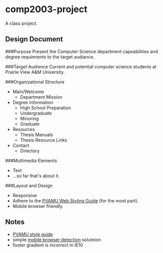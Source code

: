 comp2003-project
================
A class project.


Design Document
---------------
###Purpose
Present the Computer Science department capeabilities and degree requimrents to the target audiance.


###Target Audience
Current and potential computer science students at Prairie View A&M University.


###Organizational Structure
* Main/Welcome
    * Department Mission
* Degree Information
    * High School Preparation
    * Undergraduate
    * Minoring
    * Graduate
* Resources
    * Thesis Manuals
    * Thesis Resource Links
* Contact
    * Directory


###Multimedia Elements
* Text
* ...so far that's about it.


###Layout and Design
* Responsive
* Adhere to the [PVAMU Web Styling Guide](http://www.pvamu.edu/pages/6438.asp) (for the most part).
* Mobile browser friendly.


Notes
-----
* [PVAMU style guide](http://www.pvamu.edu/pages/6438.asp#webStyleGuidelines)
* simple [mobile browser detection](http://www.abeautifulsite.net/blog/2011/11/detecting-mobile-devices-with-javascript/) soluteion
* footer gradient is incorrect in IE10